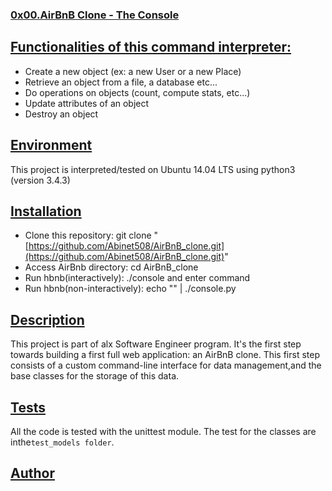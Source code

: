 ### [0x00.AirBnB Clone - The Console](https://github.com/AmyZi/AirBnB_clone#0x00airbnb-clone---the-console)

## [Functionalities of this command interpreter:](https://github.com/AmyZi/AirBnB_clone#functionalities-of-this-command-interpreter)

-   Create a new object (ex: a new User or a new Place)
-   Retrieve an object from a file, a database etc...
-   Do operations on objects (count, compute stats, etc...)
-   Update attributes of an object
-   Destroy an object

## [Environment](https://github.com/AmyZi/AirBnB_clone#environment)

This project is interpreted/tested on Ubuntu 14.04 LTS using python3 (version 3.4.3)

## [Installation](https://github.com/AmyZi/AirBnB_clone#installation)

-   Clone this repository: git clone "[https://github.com/Abinet508/AirBnB_clone.git](https://github.com/Abinet508/AirBnB_clone.git)"
-   Access AirBnb directory: cd AirBnB_clone
-   Run hbnb(interactively): ./console and enter command
-   Run hbnb(non-interactively): echo "" | ./console.py

## [Description](https://github.com/abela12/AirBnB_clone#description)

This project is part of alx Software Engineer program. It's the first step towards building a first full web application: an AirBnB clone. This first step consists of a custom command-line interface for data management,and the base classes for the storage of this data.

## [Tests](https://github.com/AmyZi/AirBnB_clone#tests)

All the code is tested with the unittest module. The test for the classes are inthe`test_models folder`.

## [Author](https://github.com/AmyZi/AirBnB_clone#author)
